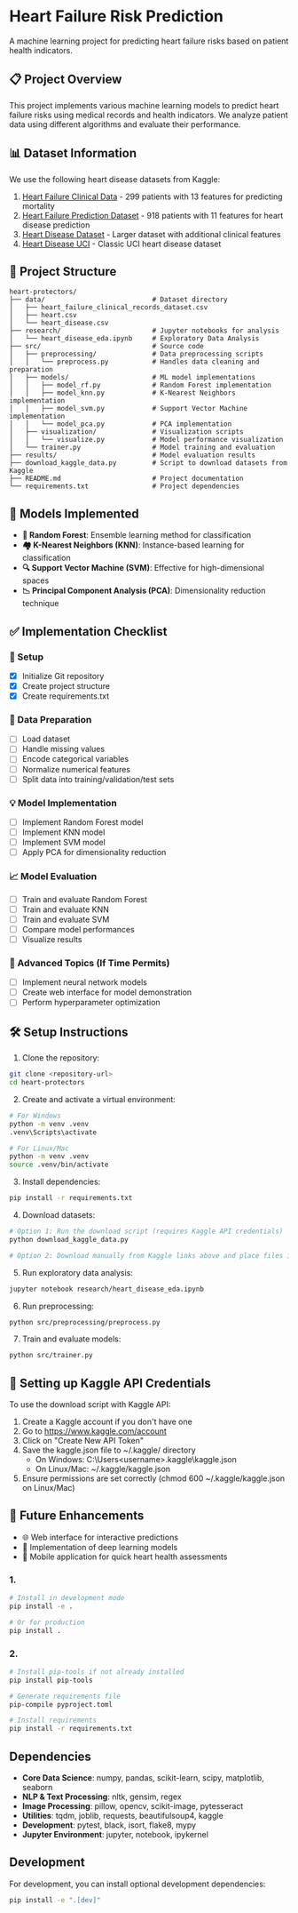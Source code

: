 # Heart Failure Risk Prediction

A machine learning project for predicting heart failure risks based on patient health indicators.

## 📋 Project Overview

This project implements various machine learning models to predict heart failure risks using medical records and health indicators. We analyze patient data using different algorithms and evaluate their performance.

## 📊 Dataset Information

We use the following heart disease datasets from Kaggle:

1. [Heart Failure Clinical Data](https://www.kaggle.com/datasets/andrewmvd/heart-failure-clinical-data) - 299 patients with 13 features for predicting mortality
2. [Heart Failure Prediction Dataset](https://www.kaggle.com/datasets/fedesoriano/heart-failure-prediction) - 918 patients with 11 features for heart disease prediction
3. [Heart Disease Dataset](https://www.kaggle.com/datasets/johnsmith88/heart-disease-dataset) - Larger dataset with additional clinical features
4. [Heart Disease UCI](https://www.kaggle.com/datasets/oktayrdeki/heart-disease) - Classic UCI heart disease dataset

## 📁 Project Structure

```
heart-protectors/
├── data/                           # Dataset directory
│   ├── heart_failure_clinical_records_dataset.csv
│   ├── heart.csv
│   └── heart_disease.csv
├── research/                       # Jupyter notebooks for analysis
│   └── heart_disease_eda.ipynb     # Exploratory Data Analysis
├── src/                            # Source code
│   ├── preprocessing/              # Data preprocessing scripts
│   │   └── preprocess.py           # Handles data cleaning and preparation
│   ├── models/                     # ML model implementations
│   │   ├── model_rf.py             # Random Forest implementation
│   │   ├── model_knn.py            # K-Nearest Neighbors implementation
│   │   ├── model_svm.py            # Support Vector Machine implementation
│   │   └── model_pca.py            # PCA implementation
│   ├── visualization/              # Visualization scripts
│   │   └── visualize.py            # Model performance visualization
│   └── trainer.py                  # Model training and evaluation
├── results/                        # Model evaluation results
├── download_kaggle_data.py         # Script to download datasets from Kaggle
├── README.md                       # Project documentation
└── requirements.txt                # Project dependencies
```

## 🤖 Models Implemented

- **🌳 Random Forest**: Ensemble learning method for classification
- **🏘️ K-Nearest Neighbors (KNN)**: Instance-based learning for classification
- **🔍 Support Vector Machine (SVM)**: Effective for high-dimensional spaces
- **📉 Principal Component Analysis (PCA)**: Dimensionality reduction technique

## ✅ Implementation Checklist

### 🚀 Setup

- [x] Initialize Git repository
- [x] Create project structure
- [x] Create requirements.txt

### 🧹 Data Preparation

- [ ] Load dataset
- [ ] Handle missing values
- [ ] Encode categorical variables
- [ ] Normalize numerical features
- [ ] Split data into training/validation/test sets

### 💡 Model Implementation

- [ ] Implement Random Forest model
- [ ] Implement KNN model
- [ ] Implement SVM model
- [ ] Apply PCA for dimensionality reduction

### 📈 Model Evaluation

- [ ] Train and evaluate Random Forest
- [ ] Train and evaluate KNN
- [ ] Train and evaluate SVM
- [ ] Compare model performances
- [ ] Visualize results

### 🔬 Advanced Topics (If Time Permits)

- [ ] Implement neural network models
- [ ] Create web interface for model demonstration
- [ ] Perform hyperparameter optimization

## 🛠️ Setup Instructions

1. Clone the repository:

```bash
git clone <repository-url>
cd heart-protectors
```

2. Create and activate a virtual environment:

```bash
# For Windows
python -m venv .venv
.venv\Scripts\activate

# For Linux/Mac
python -m venv .venv
source .venv/bin/activate
```

3. Install dependencies:

```bash
pip install -r requirements.txt
```

4. Download datasets:

```bash
# Option 1: Run the download script (requires Kaggle API credentials)
python download_kaggle_data.py

# Option 2: Download manually from Kaggle links above and place files in the data/ directory
```

5. Run exploratory data analysis:

```bash
jupyter notebook research/heart_disease_eda.ipynb
```

6. Run preprocessing:

```bash
python src/preprocessing/preprocess.py
```

7. Train and evaluate models:

```bash
python src/trainer.py
```

## 🔑 Setting up Kaggle API Credentials

To use the download script with Kaggle API:

1. Create a Kaggle account if you don't have one
2. Go to https://www.kaggle.com/account
3. Click on "Create New API Token"
4. Save the kaggle.json file to ~/.kaggle/ directory
   - On Windows: C:\Users\<username>\.kaggle\kaggle.json
   - On Linux/Mac: ~/.kaggle/kaggle.json
5. Ensure permissions are set correctly (chmod 600 ~/.kaggle/kaggle.json on Linux/Mac)

## 🔮 Future Enhancements

- 🌐 Web interface for interactive predictions
- 🧠 Implementation of deep learning models
- 📱 Mobile application for quick heart health assessments

### 1.

```bash
# Install in development mode
pip install -e .

# Or for production
pip install .
```

### 2.

```bash
# Install pip-tools if not already installed
pip install pip-tools

# Generate requirements file
pip-compile pyproject.toml

# Install requirements
pip install -r requirements.txt
```

## Dependencies

- **Core Data Science**: numpy, pandas, scikit-learn, scipy, matplotlib, seaborn
- **NLP & Text Processing**: nltk, gensim, regex
- **Image Processing**: pillow, opencv, scikit-image, pytesseract
- **Utilities**: tqdm, joblib, requests, beautifulsoup4, kaggle
- **Development**: pytest, black, isort, flake8, mypy
- **Jupyter Environment**: jupyter, notebook, ipykernel

## Development

For development, you can install optional development dependencies:

```bash
pip install -e ".[dev]"
```
